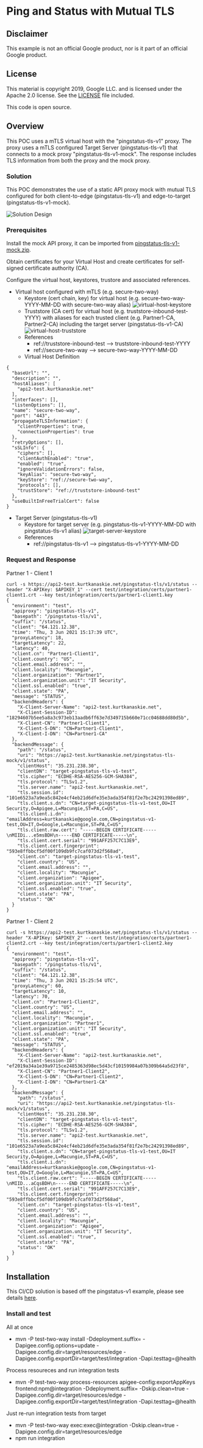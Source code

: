 # Ping and Status with Mutual TLS

## Disclaimer

This example is not an official Google product, nor is it part of an official Google product.

## License

This material is copyright 2019, Google LLC. and is licensed under the Apache 2.0 license.
See the [LICENSE](LICENSE) file included.

This code is open source.

## Overview
This POC uses a mTLS virtual host with the "pingstatus-tls-v1" proxy. The proxy uses a mTLS configured Target Server (pingstatus-tls-v1) that connects to a mock proxy "pingstatus-tls-v1-mock". The response includes TLS information from both the proxy and the mock proxy.

### Solution
This POC demonstrates the use of a static API proxy mock with mutual TLS configured for both client-to-edge (pingstatus-tls-v1) and edge-to-target (pingstatus-tls-v1-mock).

![Solution Design](./pingstatus-tls-v1-poc-diagram.png)
### Prerequisites
Install the mock API proxy, it can be imported from [pingstatus-tls-v1-mock.zip](pingstatus-tls-v1-mock.zip).

Obtain certificates for your Virtual Host and create certificates for self-signed certificate authority (CA).

Configure the virtual host, keystores, trustore and associated references.
* Virtual host configured with mTLS (e.g. secure-two-way)
  * Keystore (cert chain, key) for virtual host (e.g. secure-two-way-YYYY-MM-DD with secure-two-way alias)
  ![virtual-host-keystore](virtual-host-secure-two-way-keystore.png)
  * Truststore (CA cert) for virtual host (e.g. truststore-inbound-test-YYYY) with aliases for each trusted client (e.g. Partner1-CA, Partner2-CA) including the target server (pingstatus-tls-v1-CA)
  ![virtual-host-truststore](virtual-host-secure-two-way-truststore.png)
  * References
    * ref://truststore-inbound-test --> truststore-inbound-test-YYYY
    * ref://secure-two-way --> secure-two-way-YYYY-MM-DD
  * Virtual Host Definition
```
{
  "baseUrl": "",
  "description": "",
  "hostAliases": [
    "api2-test.kurtkanaskie.net"
  ],
  "interfaces": [],
  "listenOptions": [],
  "name": "secure-two-way",
  "port": "443",
  "propagateTLSInformation": {
    "clientProperties": true,
    "connectionProperties": true
  },
  "retryOptions": [],
  "sSLInfo": {
    "ciphers": [],
    "clientAuthEnabled": "true",
    "enabled": "true",
    "ignoreValidationErrors": false,
    "keyAlias": "secure-two-way",
    "keyStore": "ref://secure-two-way",
    "protocols": [],
    "trustStore": "ref://truststore-inbound-test"
  },
  "useBuiltInFreeTrialCert": false
}
```

* Target Server (pingstatus-tls-v1) 
  * Keystore for target server (e.g. pingstatus-tls-v1-YYYY-MM-DD with pingstatus-tls-v1 alias)
  ![target-server-keystore](target-server-pingstatus-tls-v1-keystore.png)
  * References
    * ref://pingstatus-tls-v1 --> pingstatus-tls-v1-YYYY-MM-DD

### Request and Response
Partner 1 - Client 1
```
curl -s https://api2-test.kurtkanaskie.net/pingstatus-tls/v1/status --header "X-APIKey: $APIKEY_1" --cert test/integration/certs/partner1-client1.crt --key test/integration/certs/partner1-client1.key
{
  "environment": "test",
  "apiproxy": "pingstatus-tls-v1",
  "basepath": "/pingstatus-tls/v1",
  "suffix": "/status",
  "client": "64.121.12.38",
  "time": "Thu, 3 Jun 2021 15:17:39 UTC",
  "proxyLatency": 18,
  "targetLatency": 22,
  "latency": 40,
  "client.cn": "Partner1-Client1",
  "client.country": "US",
  "client.email.address": "",
  "client.locality": "Macungie",
  "client.organization": "Partner1",
  "client.organization.unit": "IT Security",
  "client.ssl.enabled": "true",
  "client.state": "PA",
  "message": "STATUS",
  "backendHeaders": {
    "X-Client-Server-Name": "api2-test.kurtkanaskie.net",
    "X-Client-Session-ID": "18294607b5ee5a8a3c973eb13aadb6ff63e7d349715b660e71cc04688dd80d5b",
    "X-Client-CN": "Partner1-Client1",
    "X-Client-S-DN": "CN=Partner1-Client1",
    "X-Client-I-DN": "CN=Partner1-CA"
  },
  "backendMessage": {
    "path": "/status",
    "uri": "https://api2-test.kurtkanaskie.net/pingstatus-tls-mock/v1/status",
    "clientHost": "35.231.238.30",
    "clientDN": "target-pingstatus-tls-v1-test",
    "tls.cipher": "ECDHE-RSA-AES256-GCM-SHA384",
    "tls.protocol": "TLSv1.2",
    "tls.server.name": "api2-test.kurtkanaskie.net",
    "tls.session.id": "101e6523a7a9ea5c842e4cf4eb21d6dfe35e3ada354f81f2e7bc24291398ed89",
    "tls.client.s.dn": "CN=target-pingstatus-tls-v1-test,OU=IT Security,O=Apigee,L=Macungie,ST=PA,C=US",
    "tls.client.i.dn": "emailAddress=kurtkanaskie@google.com,CN=pingstatus-v1-test,OU=IT,O=Google,L=Macungie,ST=PA,C=US",
    "tls.client.raw.cert": "-----BEGIN CERTIFICATE-----\nMIIDi...e5msBDH\n-----END CERTIFICATE-----\n",
    "tls.client.cert.serial": "991AFF257C7C13E9",
    "tls.client.cert.fingerprint": "593e8ffbbcf5df00f109db9fc7caf073d2f568ad",
    "client.cn": "target-pingstatus-tls-v1-test",
    "client.country": "US",
    "client.email.address": "",
    "client.locality": "Macungie",
    "client.organization": "Apigee",
    "client.organization.unit": "IT Security",
    "client.ssl.enabled": "true",
    "client.state": "PA",
    "status": "OK"
  }
}
```
Partner 1 - Client 2
```
curl -s https://api2-test.kurtkanaskie.net/pingstatus-tls/v1/status --header "X-APIKey: $APIKEY_2" --cert test/integration/certs/partner1-client2.crt --key test/integration/certs/partner1-client2.key
{
  "environment": "test",
  "apiproxy": "pingstatus-tls-v1",
  "basepath": "/pingstatus-tls/v1",
  "suffix": "/status",
  "client": "64.121.12.38",
  "time": "Thu, 3 Jun 2021 15:25:54 UTC",
  "proxyLatency": 60,
  "targetLatency": 10,
  "latency": 70,
  "client.cn": "Partner1-Client2",
  "client.country": "US",
  "client.email.address": "",
  "client.locality": "Macungie",
  "client.organization": "Partner1",
  "client.organization.unit": "IT Security",
  "client.ssl.enabled": "true",
  "client.state": "PA",
  "message": "STATUS",
  "backendHeaders": {
    "X-Client-Server-Name": "api2-test.kurtkanaskie.net",
    "X-Client-Session-ID": "ef2019a34a1e39a9715ce2485363d98ec5d43cf10159984a07b309b64a5d23f8",
    "X-Client-CN": "Partner1-Client2",
    "X-Client-S-DN": "CN=Partner1-Client2",
    "X-Client-I-DN": "CN=Partner1-CA"
  },
  "backendMessage": {
    "path": "/status",
    "uri": "https://api2-test.kurtkanaskie.net/pingstatus-tls-mock/v1/status",
    "clientHost": "35.231.238.30",
    "clientDN": "target-pingstatus-tls-v1-test",
    "tls.cipher": "ECDHE-RSA-AES256-GCM-SHA384",
    "tls.protocol": "TLSv1.2",
    "tls.server.name": "api2-test.kurtkanaskie.net",
    "tls.session.id": "101e6523a7a9ea5c842e4cf4eb21d6dfe35e3ada354f81f2e7bc24291398ed89",
    "tls.client.s.dn": "CN=target-pingstatus-tls-v1-test,OU=IT Security,O=Apigee,L=Macungie,ST=PA,C=US",
    "tls.client.i.dn": "emailAddress=kurtkanaskie@google.com,CN=pingstatus-v1-test,OU=IT,O=Google,L=Macungie,ST=PA,C=US",
    "tls.client.raw.cert": "-----BEGIN CERTIFICATE-----\nMIID...aCqsBDH\n-----END CERTIFICATE-----\n",
    "tls.client.cert.serial": "991AFF257C7C13E9",
    "tls.client.cert.fingerprint": "593e8ffbbcf5df00f109db9fc7caf073d2f568ad",
    "client.cn": "target-pingstatus-tls-v1-test",
    "client.country": "US",
    "client.email.address": "",
    "client.locality": "Macungie",
    "client.organization": "Apigee",
    "client.organization.unit": "IT Security",
    "client.ssl.enabled": "true",
    "client.state": "PA",
    "status": "OK"
  }
}
```

## Installation
This CI/CD solution is based off the pingstatus-v1 example, please see details [here](https://github.com/kurtkanaskie/pingstatus-v1).

### Install and test
All at once
* mvn -P test-two-way install -Ddeployment.suffix= -Dapigee.config.options=update -Dapigee.config.dir=target/resources/edge -Dapigee.config.exportDir=target/test/integration -Dapi.testtag=@health

Process resoureces and run integration tests
* mvn -P test-two-way process-resources apigee-config:exportAppKeys frontend:npm@integration -Ddeployment.suffix= -Dskip.clean=true -Dapigee.config.dir=target/resources/edge -Dapigee.config.exportDir=target/test/integration -Dapi.testtag=@health

Just re-run integration tests from target
* mvn -P test-two-way exec:exec@integration -Dskip.clean=true -Dapigee.config.dir=target/resources/edge 
* npm run integration
